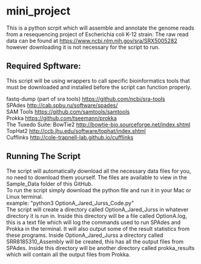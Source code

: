 # mini_project
This is a python scrpit which will assemble and annotate the genome reads from a resequencing project of Escherichia coli K-12 strain. The raw read data can be found at https://www.ncbi.nlm.nih.gov/sra/SRX5005282 however downloading it is not necessary for the script to run.

## Required Spftware:
This script will be using wrappers to call specific bioinformatics tools that must be downloaded and installed before the script can function properly.

fastq-dump (part of sra tools) https://github.com/ncbi/sra-tools  
SPAdes http://cab.spbu.ru/software/spades/  
SAM Tools https://github.com/samtools/samtools  
Prokka https://github.com/tseemann/prokka  
The Tuxedo Suite: BowTie2 http://bowtie-bio.sourceforge.net/index.shtml  
                  TopHat2 http://ccb.jhu.edu/software/tophat/index.shtml  
                  Cufflinks http://cole-trapnell-lab.github.io/cufflinks 

## Running The Script
The script will automatically download all the necessary data files for you, no need to download them yourself.  The files are available to view in the Sample_Data folder of this GitHub.  
To run the script simply download the python file and run it in your Mac or Linux terminal.    
example: "python3 OptionA_Jared_Jurss_Code.py"  
The script will create a directory called OptionA_Jared_Jurss in whatever directory it is run in.  Inside this directory will be a file called OptionA.log, this is a text file which will log the commands used to run SPAdes and Prokka in the terminal.  It will also output some of the result statistics from these programs.  Inside OptionA_Jared_Jurss a directory called SRR8185310_Assembly will be created, this has all the output files from SPAdes.  Inside this directory will be another directory called prokka_results which will contain all the output files from Prokka.     
